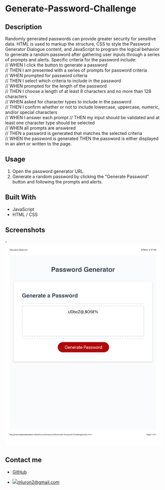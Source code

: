 # Generate-Password-Challenge
## Description
Randomly generated passwords can provide greater security for sensitive data. HTML is used to markup the structure, CSS to style the Password Generator Dialogue content, and JavaScript to program the logical behavior to generate a random password after gathering user inputs through a series of prompts and alerts. Specific criteria for the password include:<br />
// WHEN I click the button to generate a password<br />
// THEN I am presented with a series of prompts for password criteria<br />
// WHEN prompted for password criteria<br />
// THEN I select which criteria to include in the password<br />
// WHEN prompted for the length of the password<br />
// THEN I choose a length of at least 8 characters and no more than 128 characters<br />
// WHEN asked for character types to include in the password<br />
// THEN I confirm whether or not to include lowercase, uppercase, numeric, and/or special characters<br />
// WHEN I answer each prompt
// THEN my input should be validated and at least one character type should be selected<br />
// WHEN all prompts are answered<br />
// THEN a password is generated that matches the selected criteria<br />
// WHEN the password is generated THEN the password is either displayed in an alert or written to the page.<br />

## Usage
[](https://mluron-arxfjs.github.io/Generate-Password-Challenge/)
1. Open the password generator URL.
2. Generate a random password by clicking the "Generate Password" button and following the prompts and alerts.

## Built With
* JavaScript
* HTML / CSS

## Screenshots
-![Screenshot](./Assets/images/Password%20Generator.png)

## Contact me
- [GitHub](https://github.com/mluron-ArxFjs)

- ![](https://img.shields.io/badge/Gmail-D14836?style=for-the-badge&logo=gmail&logoColor=white)mluron2@gmail.com
